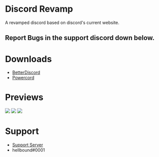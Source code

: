 # Discord Revamp
A revamped discord based on discord's current website.

## Report Bugs in the support discord down below.

# Downloads
- [BetterDiscord](https://betterdiscord.net/ghdl?id=3316)
- [Powercord](https://github.com/hellbound1337/discord-revamp/blob/master/Discord%20Revamp.zip?raw=true)

# Previews
<img src="https://i.imgur.com/9OccKsz.png"/>
<img src="https://i.imgur.com/ZLKVQY6.png"/>
<img src="https://i.imgur.com/ZxIFZPb.png"/>

# Support 
- [Support Server](https://discord.gg/pCc7q4Z)
- hellbound#0001 

